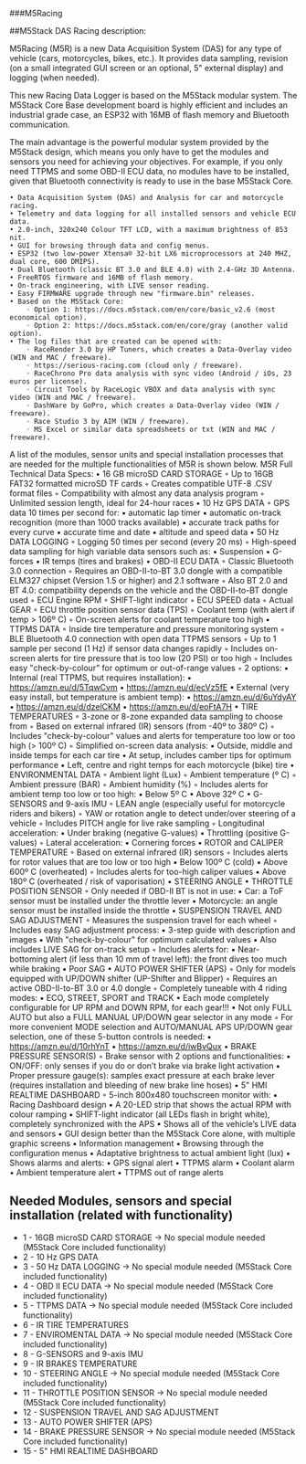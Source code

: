 ###M5Racing

##M5Stack DAS Racing description:

M5Racing (M5R) is a new Data Acquisition System (DAS) for any type of vehicle (cars, motorcycles, bikes, etc.). It provides data sampling, revision (on a small integrated GUI screen or an optional, 5" external display) and logging (when needed).

This new Racing Data Logger is based on the M5Stack modular system. The M5Stack Core Base development board is highly efficient and includes an industrial grade case, an ESP32 with 16MB of flash memory and Bluetooth communication.

The main advantage is the powerful modular system provided by the M5Stack design, which means you only have to get the modules and sensors you need for achieving your objectives. For example, if you only need TTPMS and some OBD-II ECU data, no modules have to be installed, given that Bluetooth connectivity is ready to use in the base M5Stack Core.

    • Data Acquisition System (DAS) and Analysis for car and motorcycle racing.
    • Telemetry and data logging for all installed sensors and vehicle ECU data.
    • 2.0-inch, 320x240 Colour TFT LCD, with a maximum brightness of 853 nit.
    • GUI for browsing through data and config menus.
    • ESP32 (two low-power Xtensa® 32-bit LX6 microprocessors at 240 MHZ, dual core, 600 DMIPS).
    • Dual Bluetooth (classic BT 3.0 and BLE 4.0) with 2.4-GHz 3D Antenna.
    • FreeRTOS firmware and 16MB of flash memory.
    • On-track engineering, with LIVE sensor reading.
    • Easy FIRMWARE upgrade through new "firmware.bin" releases.
    • Based on the M5Stack Core: 
        ◦ Option 1: https://docs.m5stack.com/en/core/basic_v2.6 (most economical option).
        ◦ Option 2: https://docs.m5stack.com/en/core/gray (another valid option).
    • The log files that are created can be opened with: 
        ◦ RaceRender 3.0 by HP Tuners, which creates a Data-Overlay video (WIN and MAC / freeware).
        ◦ https://serious-racing.com (cloud only / freeware).
        ◦ RaceChrono Pro data analysis with sync video (Android / iOs, 23 euros per license).
        ◦ Circuit Tools by RaceLogic VBOX and data analysis with sync video (WIN and MAC / freeware).
        ◦ DashWare by GoPro, which creates a Data-Overlay video (WIN / freeware).
        ◦ Race Studio 3 by AIM (WIN / freeware).
        ◦ MS Excel or similar data spreadsheets or txt (WIN and MAC / freeware).
A list of the modules, sensor units and special installation processes that are needed for the multiple functionalities of M5R is shown below.
M5R Full Technical Data Specs:
    • 16 GB microSD CARD STORAGE
        ◦ Up to 16GB FAT32 formatted microSD TF cards
        ◦ Creates compatible UTF-8 .CSV format files
        ◦ Compatibility with almost any data analysis program
        ◦ Unlimited session length, ideal for 24-hour races
    • 10 Hz GPS DATA
        ◦ GPS data 10 times per second for: 
            ▪ automatic lap timer
            ▪ automatic on-track recognition (more than 1000 tracks available)
            ▪ accurate track paths for every curve
            ▪ accurate time and date
            ▪ altitude and speed data
    • 50 Hz DATA LOGGING
        ◦ Logging 50 times per second (every 20 ms) 
        ◦ High-speed data sampling for high variable data sensors such as: 
            ▪ Suspension
            ▪ G-forces
            ▪ IR temps (tires and brakes)
    • OBD-II ECU DATA
        ◦ Classic Bluetooth 3.0 connection
        ◦ Requires an OBD-II-to-BT 3.0 dongle with a compatible ELM327 chipset (Version 1.5 or higher) and 2.1 software
        ◦ Also BT 2.0 and BT 4.0: compatibility depends on the vehicle and the OBD-II-to-BT dongle used
        ◦ ECU Engine RPM
        ◦ SHIFT-light indicator
        ◦ ECU SPEED data
        ◦ Actual GEAR
        ◦ ECU throttle position sensor data (TPS)
        ◦ Coolant temp (with alert if temp > 106º C)
        ◦ On-screen alerts for coolant temperature too high
    • TTPMS DATA
        ◦ Inside tire temperature and pressure monitoring system
        ◦ BLE Bluetooth 4.0 connection with open data TTPMS sensors
        ◦ Up to 1 sample per second (1 Hz) if sensor data changes rapidly
        ◦ Includes on-screen alerts for tire pressure that is too low (20 PSI) or too high
        ◦ Includes easy "check-by-colour" for optimum or out-of-range values
        ◦ 2 options: 
            ▪ Internal (real TTPMS, but requires installation): 
                • https://amzn.eu/d/5TqwCvm
                • https://amzn.eu/d/ecVz5fE
            ▪ External (very easy install, but temperature is ambient temp): 
                • https://amzn.eu/d/6uYdyAY
                • https://amzn.eu/d/dzelCKM
                • https://amzn.eu/d/eoFtA7H
    • TIRE TEMPERATURES
        ◦ 3-zone or 8-zone expanded data sampling to choose from
        ◦ Based on external infrared (IR) sensors (from -40º to 380º C)
        ◦ Includes "check-by-colour" values and alerts for temperature too low or too high (> 100º C)
        ◦ Simplified on-screen data analysis: 
            ▪ Outside, middle and inside temps for each car tire 
                • At setup, includes camber tips for optimum performance
            ▪ Left, centre and right temps for each motorcycle (bike) tire
    • ENVIRONMENTAL DATA
        ◦ Ambient light (Lux)
        ◦ Ambient temperature (º C)
        ◦ Ambient pressure (BAR)
        ◦ Ambient humidity (%)
        ◦ Includes alerts for ambient temp too low or too high: 
            ▪ Below 5º C
            ▪ Above 32º C
    • G-SENSORS and 9-axis IMU
        ◦ LEAN angle (especially useful for motorcycle riders and bikers)
        ◦ YAW or rotation angle to detect under/over steering of a vehicle
        ◦ Includes PITCH angle for live rake sampling
        ◦ Longitudinal acceleration: 
            ▪ Under braking (negative G-values)
            ▪ Throttling (positive G-values)
        ◦ Lateral acceleration: 
            ▪ Cornering forces
    • ROTOR and CALIPER TEMPERATURE
        ◦ Based on external infrared (IR) sensors
        ◦ Includes alerts for rotor values that are too low or too high
            ▪ Below 100º C (cold)
            ▪ Above 600º C (overheated)
        ◦ Includes alerts for too-high caliper values 
            ▪ Above 180º C (overheated / risk of vaporisation)
    • STEERING ANGLE
    • THROTTLE POSITION SENSOR
        ◦ Only needed if OBD-II BT is not in use: 
            ▪ Car: a ToF sensor must be installed under the throttle lever
            ▪ Motorcycle: an angle sensor must be installed inside the throttle
    • SUSPENSION TRAVEL AND SAG ADJUSTMENT
        ◦ Measures the suspension travel for each wheel
        ◦ Includes easy SAG adjustment process: 
            ▪ 3-step guide with description and images
            ▪ With "check-by-colour" for optimum calculated values
            ▪ Also includes LIVE SAG for on-track setup
        ◦ Includes alerts for: 
            ▪ Near-bottoming alert (if less than 10 mm of travel left): the front dives too much while braking
            ▪ Poor SAG
    • AUTO POWER SHIFTER (APS)
        ◦ Only for models equipped with UP/DOWN shifter (UP-Shifter and Blipper)
        ◦ Requires an active OBD-II-to-BT 3.0 or 4.0 dongle 
        ◦ Completely tuneable with 4 riding modes: 
            ▪ ECO, STREET, SPORT and TRACK
            ▪ Each mode completely configurable for UP RPM and DOWN RPM, for each gear!!!
            ▪ Not only FULL AUTO but also a FULL MANUAL UP/DOWN gear selector in any mode
        ◦ For more convenient MODE selection and AUTO/MANUAL APS UP/DOWN gear selection, one of these 5-button controls is needed: 
            ▪ https://amzn.eu/d/10rhYnT
            ▪ https://amzn.eu/d/iwBvQux
    • BRAKE PRESSURE SENSOR(S)
        ◦ Brake sensor with 2 options and functionalities: 
            ▪ ON/OFF: only senses if you do or don’t brake via brake light activation
            ▪ Proper pressure gauge(s): samples exact pressure at each brake lever (requires installation and bleeding of new brake line hoses)
    • 5" HMI REALTIME DASHBOARD
        ◦ 5-inch 800x480 touchscreen monitor with: 
            ▪ Racing Dashboard design
            ▪ A 20-LED strip that shows the actual RPM with colour ramping
            ▪ SHIFT-light indicator (all LEDs flash in bright white), completely synchronized with the APS
            ▪ Shows all of the vehicle’s LIVE data and sensors
            ▪ GUI design better than the M5Stack Core alone, with multiple graphic screens
            ▪ Information management
            ▪ Browsing through the configuration menus
            ▪ Adaptative brightness to actual ambient light (lux)
            ▪ Shows alarms and alerts: 
                • GPS signal alert
                • TTPMS alarm
                • Coolant alarm
                • Ambient temperature alert
                • TTPMS out of range alerts

## Needed Modules, sensors and special installation (related with functionality)

 - 1 - 16GB microSD CARD STORAGE -> No special module needed (M5Stack Core included functionality)
 - 2 - 10 Hz GPS DATA
 - 3 - 50 Hz DATA LOGGING -> No special module needed (M5Stack Core included functionality)
 - 4 - OBD II ECU DATA -> No special module needed (M5Stack Core included functionality) 
 - 5 - TTPMS DATA -> No special module needed (M5Stack Core included functionality)
 - 6 - IR TIRE TEMPERATURES
 - 7 - ENVIROMENTAL DATA -> No special module needed (M5Stack Core included functionality)
 - 8 - G-SENSORS and 9-axis IMU
 - 9 - IR BRAKES TEMPERATURE
 - 10 - STEERING ANGLE -> No special module needed (M5Stack Core included functionality)
 - 11 - THROTTLE POSITION SENSOR -> No special module needed (M5Stack Core included functionality) 
 - 12 - SUSPENSION TRAVEL AND SAG ADJUSTMENT
 - 13 - AUTO POWER SHIFTER (APS)
 - 14 - BRAKE PRESSURE SENSOR -> No special module needed (M5Stack Core included functionality)
 - 15 - 5" HMI REALTIME DASHBOARD
